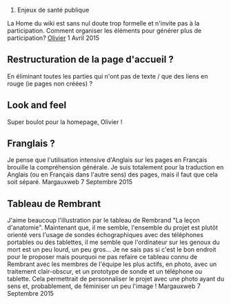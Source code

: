 1.  Enjeux de santé publique

La Home du wiki est sans nul doute trop formelle et n'invite pas à la
participation. Comment organiser les éléments pour générer plus de
participation? [Olivier](User:Olivier "wikilink") 1 Avril 2015

Restructuration de la page d'accueil ?
--------------------------------------

En éliminant toutes les parties qui n'ont pas de texte / que des liens
en rouge (ie pages non créées) ?

Look and feel
-------------

Super boulot pour la homepage, Olivier !

Franglais ?
-----------

Je pense que l'utilisation intensive d'Anglais sur les pages en Français
brouille la compréhension générale. Je suis totalement pour la
traduction en Anglais (ou en Français dans l'autre sens) des pages, mais
il faut que cela soit séparé. Margauxweb 7 Septembre 2015

Tableau de Rembrant
-------------------

J'aime beaucoup l'illustration par le tableau de Rembrand "La leçon
d'anatomie". Maintenant que, il me semble, l'ensemble du projet est
plutôt orienté vers l'usage de sondes échographiques avec des téléphones
portables ou des tablettes, il me semble que l'ordinateur sur les genoux
du mort est un peu lourd, un peu gros... Je ne sais pas si c'est le bon
endroit pour le proposer mais pourquoi ne pas refaire ce tableau connu
de Rembrant avec les membres de l'équipe les plus actifs, en photo, avec
un traitement clair-obscur, et un prototype de sonde et un téléphone ou
tablette. Cela permettrait de personnaliser le projet avec une photo
ayant du sens et, probablement, de féminiser un peu l'image ! Margauxweb
7 Septembre 2015
